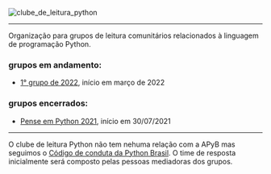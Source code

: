![clube_de_leitura_python](https://user-images.githubusercontent.com/3694604/126589139-b52c2bc0-937a-4238-b3ba-189dec5d4c64.png)

---

Organização para grupos de leitura comunitários relacionados à linguagem de programação Python.

### grupos em andamento: 

- [1° grupo de 2022](https://clube-de-leitura-python.github.io/primeiro_grupo_de_2022.py), início em março de 2022


### grupos encerrados:

- [Pense em Python 2021](https://clube-de-leitura-python.github.io/pense-em-python-2021/), início em 30/07/2021

---

O clube de leitura Python não tem nehuma relação com a APyB mas seguimos o [Código de conduta da Python Brasil](https://python.org.br/cdc/). O time de resposta inicialmente será composto pelas pessoas mediadoras dos grupos.

